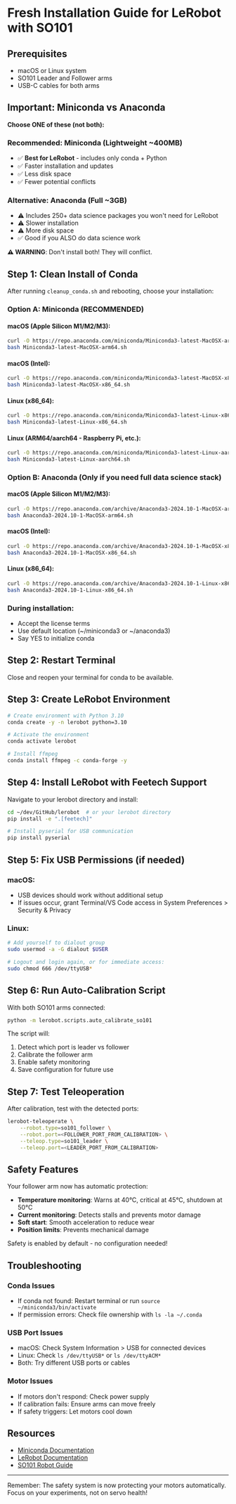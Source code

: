 # Fresh Installation Guide for LeRobot with SO101

## Prerequisites
- macOS or Linux system
- SO101 Leader and Follower arms
- USB-C cables for both arms

## Important: Miniconda vs Anaconda

**Choose ONE of these (not both):**

### Recommended: Miniconda (Lightweight ~400MB)
- ✅ **Best for LeRobot** - includes only conda + Python
- ✅ Faster installation and updates
- ✅ Less disk space
- ✅ Fewer potential conflicts

### Alternative: Anaconda (Full ~3GB)
- ⚠️ Includes 250+ data science packages you won't need for LeRobot
- ⚠️ Slower installation
- ⚠️ More disk space
- ✅ Good if you ALSO do data science work

**⚠️ WARNING**: Don't install both! They will conflict.

## Step 1: Clean Install of Conda

After running `cleanup_conda.sh` and rebooting, choose your installation:

### Option A: Miniconda (RECOMMENDED)

#### macOS (Apple Silicon M1/M2/M3):
```bash
curl -O https://repo.anaconda.com/miniconda/Miniconda3-latest-MacOSX-arm64.sh
bash Miniconda3-latest-MacOSX-arm64.sh
```

#### macOS (Intel):
```bash
curl -O https://repo.anaconda.com/miniconda/Miniconda3-latest-MacOSX-x86_64.sh
bash Miniconda3-latest-MacOSX-x86_64.sh
```

#### Linux (x86_64):
```bash
curl -O https://repo.anaconda.com/miniconda/Miniconda3-latest-Linux-x86_64.sh
bash Miniconda3-latest-Linux-x86_64.sh
```

#### Linux (ARM64/aarch64 - Raspberry Pi, etc.):
```bash
curl -O https://repo.anaconda.com/miniconda/Miniconda3-latest-Linux-aarch64.sh
bash Miniconda3-latest-Linux-aarch64.sh
```

### Option B: Anaconda (Only if you need full data science stack)

#### macOS (Apple Silicon M1/M2/M3):
```bash
curl -O https://repo.anaconda.com/archive/Anaconda3-2024.10-1-MacOSX-arm64.sh
bash Anaconda3-2024.10-1-MacOSX-arm64.sh
```

#### macOS (Intel):
```bash
curl -O https://repo.anaconda.com/archive/Anaconda3-2024.10-1-MacOSX-x86_64.sh
bash Anaconda3-2024.10-1-MacOSX-x86_64.sh
```

#### Linux (x86_64):
```bash
curl -O https://repo.anaconda.com/archive/Anaconda3-2024.10-1-Linux-x86_64.sh
bash Anaconda3-2024.10-1-Linux-x86_64.sh
```

### During installation:
- Accept the license terms
- Use default location (~/miniconda3 or ~/anaconda3)
- Say YES to initialize conda

## Step 2: Restart Terminal

Close and reopen your terminal for conda to be available.

## Step 3: Create LeRobot Environment

```bash
# Create environment with Python 3.10
conda create -y -n lerobot python=3.10

# Activate the environment
conda activate lerobot

# Install ffmpeg
conda install ffmpeg -c conda-forge -y
```

## Step 4: Install LeRobot with Feetech Support

Navigate to your lerobot directory and install:

```bash
cd ~/dev/GitHub/lerobot  # or your lerobot directory
pip install -e ".[feetech]"

# Install pyserial for USB communication
pip install pyserial
```

## Step 5: Fix USB Permissions (if needed)

### macOS:
- USB devices should work without additional setup
- If issues occur, grant Terminal/VS Code access in System Preferences > Security & Privacy

### Linux:
```bash
# Add yourself to dialout group
sudo usermod -a -G dialout $USER

# Logout and login again, or for immediate access:
sudo chmod 666 /dev/ttyUSB*
```

## Step 6: Run Auto-Calibration Script

With both SO101 arms connected:

```bash
python -m lerobot.scripts.auto_calibrate_so101
```

The script will:
1. Detect which port is leader vs follower
2. Calibrate the follower arm
3. Enable safety monitoring
4. Save configuration for future use

## Step 7: Test Teleoperation

After calibration, test with the detected ports:

```bash
lerobot-teleoperate \
    --robot.type=so101_follower \
    --robot.port=<FOLLOWER_PORT_FROM_CALIBRATION> \
    --teleop.type=so101_leader \
    --teleop.port=<LEADER_PORT_FROM_CALIBRATION>
```

## Safety Features

Your follower arm now has automatic protection:
- **Temperature monitoring**: Warns at 40°C, critical at 45°C, shutdown at 50°C
- **Current monitoring**: Detects stalls and prevents motor damage
- **Soft start**: Smooth acceleration to reduce wear
- **Position limits**: Prevents mechanical damage

Safety is enabled by default - no configuration needed!

## Troubleshooting

### Conda Issues
- If conda not found: Restart terminal or run `source ~/miniconda3/bin/activate`
- If permission errors: Check file ownership with `ls -la ~/.conda`

### USB Port Issues
- macOS: Check System Information > USB for connected devices
- Linux: Check `ls /dev/ttyUSB*` or `ls /dev/ttyACM*`
- Both: Try different USB ports or cables

### Motor Issues
- If motors don't respond: Check power supply
- If calibration fails: Ensure arms can move freely
- If safety triggers: Let motors cool down

## Resources

- [Miniconda Documentation](https://docs.conda.io/en/latest/miniconda.html)
- [LeRobot Documentation](https://github.com/huggingface/lerobot)
- [SO101 Robot Guide](https://github.com/TheRobotStudio/SO-ARM100)

---

Remember: The safety system is now protecting your motors automatically. Focus on your experiments, not on servo health!